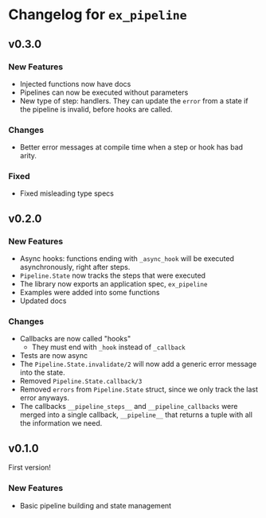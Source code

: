 # Changelog for `ex_pipeline`
## v0.3.0

### New Features
- Injected functions now have docs
- Pipelines can now be executed without parameters
- New type of step: handlers. They can update the `error` from a state if the pipeline is invalid, before hooks are called.

### Changes
- Better error messages at compile time when a step or hook has bad arity.

### Fixed
- Fixed misleading type specs


## v0.2.0

### New Features
- Async hooks: functions ending with `_async_hook` will be executed asynchronously, right after steps.
- `Pipeline.State` now tracks the steps that were executed
- The library now exports an application spec, `ex_pipeline`
- Examples were added into some functions
- Updated docs

### Changes
- Callbacks are now called "hooks"
  - They must end with `_hook` instead of `_callback`
- Tests are now async
- The `Pipeline.State.invalidate/2` will now add a generic error message into the state.
- Removed `Pipeline.State.callback/3`
- Removed `errors` from `Pipeline.State` struct, since we only track the last error anyways.
- The callbacks `__pipeline_steps__` and `__pipeline_callbacks` were merged into a single callback, `__pipeline__`
  that returns a tuple with all the information we need.


## v0.1.0

First version!

### New Features
- Basic pipeline building and state management